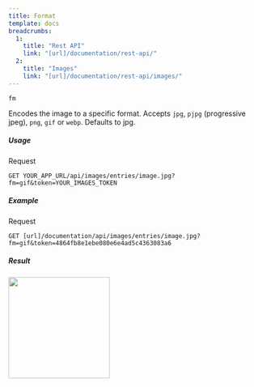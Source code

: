 ```yaml
---
title: Format
template: docs 
breadcrumbs:
  1:
    title: "Rest API"
    link: "[url]/documentation/rest-api/"
  2:
    title: "Images"
    link: "[url]/documentation/rest-api/images/"
---
```


`fm`

Encodes the image to a specific format. Accepts `jpg`, `pjpg` (progressive jpeg), `png`, `gif` or `webp`. Defaults to jpg.

##### Usage

<div class="file-header">Request</div>

```http
GET YOUR_APP_URL/api/images/entries/image.jpg?fm=gif&token=YOUR_IMAGES_TOKEN
```

##### Example

<div class="file-header">Request</div>

```http
GET [url]/documentation/api/images/entries/image.jpg?fm=gif&token=4864fb8e1ebe080e6e4ad5c4363083a6
```

##### Result

<img width="200" class="inline" src="[url]/documentation/api/images/entries/image.jpg?fm=gif&token=4864fb8e1ebe080e6e4ad5c4363083a6">
